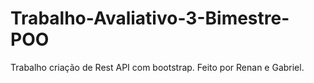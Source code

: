# Trabalho-Avaliativo-3-Bimestre-POO
Trabalho criação de Rest API com bootstrap. Feito por Renan e Gabriel.
